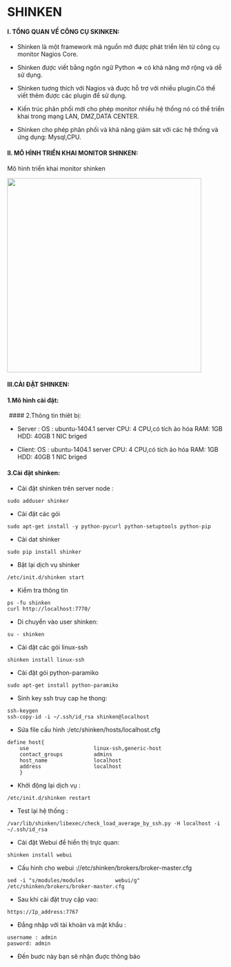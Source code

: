 SHINKEN
=======

#### I. TỔNG QUAN VỀ CÔNG CỤ SKINKEN:

- Shinken là một framework mã nguồn mở được phát triển lên từ công cụ monitor Nagios Core.

- Shinken được viết bằng ngôn ngữ Python => có khả năng mở rộng và dễ sử dụng.

- Shinken tuơng thích với Nagios và đuợc hỗ trợ với  nhiều plugin.Có thể viết thêm được các plugin để sử dụng.

- Kiến trúc phân phối mới cho phép monitor nhiều hệ thống nó có thể triển khai trong mạng LAN, DMZ,DATA CENTER.

- Shinken cho phép phân phối và khả năng giám sát  với các hệ thống và ứng dụng: Mysql,CPU.

#### II. MÔ HÌNH TRIỂN KHAI MONITOR SHINKEN:
 
 Mô hình triển khai monitor shinken

  <img src="http://i.imgur.com/I7nSkq6.png" witdh=450 height=450>

#### III.CÀI ĐẶT SHINKEN:

#### 1.Mô hình cài đặt:
<img src="">
#### 2.Thông tin thiêt bị:

- Server : OS : ubuntu-1404.1 server
           CPU: 4 CPU,có tích ảo hóa
           RAM: 1GB
           HDD: 40GB
           1 NIC briged

- Client:  OS : ubuntu-1404.1 server
           CPU: 4 CPU,có tích ảo hóa
           RAM: 1GB
           HDD: 40GB
           1 NIC briged
                

#### 3.Cài đặt shinken:
- Cài đặt shinken trên server node :
```
sudo adduser shinker
```
- Cài đặt các gói 
```
sudo apt-get install -y python-pycurl python-setuptools python-pip

```
- Cài dat shinker

```
sudo pip install shinker
```

- Bật lại dịch vụ shinker
```
/etc/init.d/shinken start

```
- Kiểm tra thông tin 

```
ps -fu shinken
curl http://localhost:7770/
```

- Di chuyển vào user shinken:

```
su - shinken
```
- Cài đặt các gói linux-ssh

```
shinken install linux-ssh
```
- Cài đặt gói  python-paramiko

```
sudo apt-get install python-paramiko

```
- Sinh key ssh truy cap he thong:
```
ssh-keygen
ssh-copy-id -i ~/.ssh/id_rsa shinken@localhost
```
- Sửa file cấu hình :/etc/shinken/hosts/localhost.cfg
```
define host{
    use                     linux-ssh,generic-host
    contact_groups          admins
    host_name               localhost
    address                 localhost
    }
```
- Khởi động lại dịch vụ :
```
/etc/init.d/shinken restart
```
- Test lại hệ thống :
```
/var/lib/shinken/libexec/check_load_average_by_ssh.py -H localhost -i ~/.ssh/id_rsa
```

- Cài đặt Webui để hiển thị trực quan:
```
shinken install webui

```
- Cấu hình cho webui ://etc/shinken/brokers/broker-master.cfg
```
sed -i "s/modules/modules          webui/g" /etc/shinken/brokers/broker-master.cfg
```
- Sau khi cài đặt truy cập vao:
```
https://Ip_address:7767
```
- Đẳng nhập với tài khoản và mật khẩu :
```
username : admin
pasword: admin
```
- Đến buơc này bạn sẽ nhận đuợc thông báo 


















